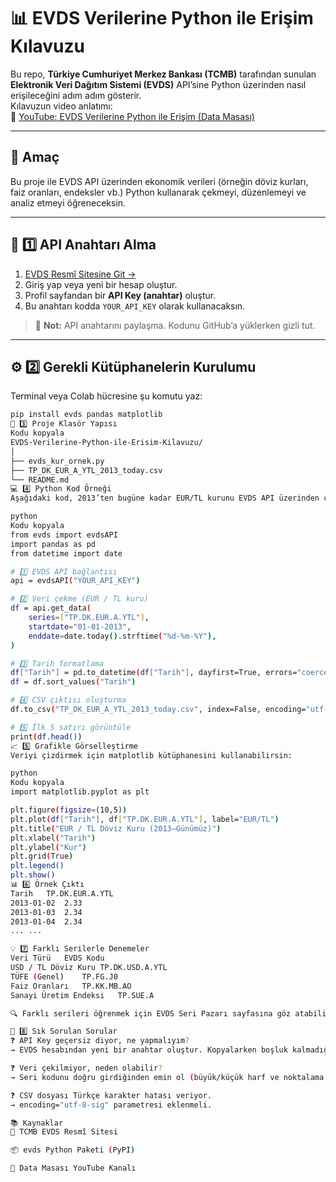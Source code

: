 # 📊 EVDS Verilerine Python ile Erişim Kılavuzu

Bu repo, **Türkiye Cumhuriyet Merkez Bankası (TCMB)** tarafından sunulan **Elektronik Veri Dağıtım Sistemi (EVDS)** API’sine Python üzerinden nasıl erişileceğini adım adım gösterir.  
Kılavuzun video anlatımı:  
🎥 [YouTube: EVDS Verilerine Python ile Erişim (Data Masası)](https://youtu.be/BG51rSq9TUE)

---

## 🎯 Amaç

Bu proje ile EVDS API üzerinden ekonomik verileri (örneğin döviz kurları, faiz oranları, endeksler vb.) Python kullanarak çekmeyi, düzenlemeyi ve analiz etmeyi öğreneceksin.

---

## 🧩 1️⃣ API Anahtarı Alma

1. [EVDS Resmî Sitesine Git →](https://evds2.tcmb.gov.tr/)
2. Giriş yap veya yeni bir hesap oluştur.
3. Profil sayfandan bir **API Key (anahtar)** oluştur.
4. Bu anahtarı kodda `YOUR_API_KEY` olarak kullanacaksın.

> 🔐 **Not:** API anahtarını paylaşma. Kodunu GitHub’a yüklerken gizli tut.

---

## ⚙️ 2️⃣ Gerekli Kütüphanelerin Kurulumu

Terminal veya Colab hücresine şu komutu yaz:

```bash
pip install evds pandas matplotlib
📂 3️⃣ Proje Klasör Yapısı
Kodu kopyala
EVDS-Verilerine-Python-ile-Erisim-Kilavuzu/
│
├── evds_kur_ornek.py
├── TP_DK_EUR_A_YTL_2013_today.csv
└── README.md
💻 4️⃣ Python Kod Örneği
Aşağıdaki kod, 2013’ten bugüne kadar EUR/TL kurunu EVDS API üzerinden çekip CSV’ye kaydeder:

python
Kodu kopyala
from evds import evdsAPI
import pandas as pd
from datetime import date

# 1️⃣ EVDS API bağlantısı
api = evdsAPI("YOUR_API_KEY")

# 2️⃣ Veri çekme (EUR / TL kuru)
df = api.get_data(
    series=["TP.DK.EUR.A.YTL"],
    startdate="01-01-2013",
    enddate=date.today().strftime("%d-%m-%Y"),
)

# 3️⃣ Tarih formatlama
df["Tarih"] = pd.to_datetime(df["Tarih"], dayfirst=True, errors="coerce")
df = df.sort_values("Tarih")

# 4️⃣ CSV çıktısı oluşturma
df.to_csv("TP_DK_EUR_A_YTL_2013_today.csv", index=False, encoding="utf-8-sig")

# 5️⃣ İlk 5 satırı görüntüle
print(df.head())
📈 5️⃣ Grafikle Görselleştirme
Veriyi çizdirmek için matplotlib kütüphanesini kullanabilirsin:

python
Kodu kopyala
import matplotlib.pyplot as plt

plt.figure(figsize=(10,5))
plt.plot(df["Tarih"], df["TP.DK.EUR.A.YTL"], label="EUR/TL")
plt.title("EUR / TL Döviz Kuru (2013–Günümüz)")
plt.xlabel("Tarih")
plt.ylabel("Kur")
plt.grid(True)
plt.legend()
plt.show()
📊 6️⃣ Örnek Çıktı
Tarih	TP.DK.EUR.A.YTL
2013-01-02	2.33
2013-01-03	2.34
2013-01-04	2.34
...	...

💡 7️⃣ Farklı Serilerle Denemeler
Veri Türü	EVDS Kodu
USD / TL Döviz Kuru	TP.DK.USD.A.YTL
TÜFE (Genel)	TP.FG.J0
Faiz Oranları	TP.KK.MB.AO
Sanayi Üretim Endeksi	TP.SUE.A

🔍 Farklı serileri öğrenmek için EVDS Seri Pazarı sayfasına göz atabilirsin.

🧠 8️⃣ Sık Sorulan Sorular
❓ API Key geçersiz diyor, ne yapmalıyım?
→ EVDS hesabından yeni bir anahtar oluştur. Kopyalarken boşluk kalmadığından emin ol.

❓ Veri çekilmiyor, neden olabilir?
→ Seri kodunu doğru girdiğinden emin ol (büyük/küçük harf ve noktalama farkı önemlidir).

❓ CSV dosyası Türkçe karakter hatası veriyor.
→ encoding="utf-8-sig" parametresi eklenmeli.

📚 Kaynaklar
📘 TCMB EVDS Resmî Sitesi

📦 evds Python Paketi (PyPI)

🎥 Data Masası YouTube Kanalı


